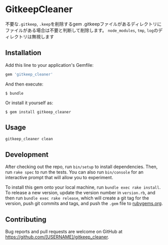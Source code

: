 # GitkeepCleaner

不要な`.gitkeep`, `.keep`を削除するgem
.gitkeepファイルがあるディレクトリにファイルがある場合は不要と判断して削除します。
`node_modules`, `tmp`, `log`のディレクトリは無視します

## Installation

Add this line to your application's Gemfile:

```ruby
gem 'gitkeep_cleaner'
```

And then execute:

    $ bundle

Or install it yourself as:

    $ gem install gitkeep_cleaner

## Usage

```
gitkeep_cleaner clean
```

## Development

After checking out the repo, run `bin/setup` to install dependencies. Then, run `rake spec` to run the tests. You can also run `bin/console` for an interactive prompt that will allow you to experiment.

To install this gem onto your local machine, run `bundle exec rake install`. To release a new version, update the version number in `version.rb`, and then run `bundle exec rake release`, which will create a git tag for the version, push git commits and tags, and push the `.gem` file to [rubygems.org](https://rubygems.org).

## Contributing

Bug reports and pull requests are welcome on GitHub at https://github.com/[USERNAME]/gitkeep_cleaner.
